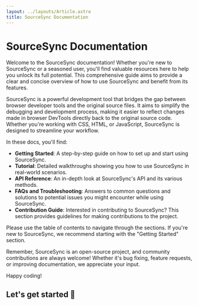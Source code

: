 ```yaml
---
layout: ../layouts/Article.astro
title: SourceSync Documentation
---
```


# SourceSync Documentation

Welcome to the SourceSync documentation! Whether you're new to SourceSync or a seasoned user, you'll find valuable resources here to help you unlock its full potential. This comprehensive guide aims to provide a clear and concise overview of how to use SourceSync and benefit from its features.

SourceSync is a powerful development tool that bridges the gap between browser developer tools and the original source files. It aims to simplify the debugging and development process, making it easier to reflect changes made in browser DevTools directly back to the original source code. Whether you're working with CSS, HTML, or JavaScript, SourceSync is designed to streamline your workflow.

In these docs, you'll find:

- **Getting Started**: A step-by-step guide on how to set up and start using SourceSync.
- **Tutorial**: Detailed walkthroughs showing you how to use SourceSync in real-world scenarios.
- **API Reference**: An in-depth look at SourceSync's API and its various methods.
- **FAQs and Troubleshooting**: Answers to common questions and solutions to potential issues you might encounter while using SourceSync.
- **Contribution Guide**: Interested in contributing to SourceSync? This section provides guidelines for making contributions to the project.

Please use the table of contents to navigate through the sections. If you're new to SourceSync, we recommend starting with the "Getting Started" section.

Remember, SourceSync is an open-source project, and community contributions are always welcome! Whether it's bug fixing, feature requests, or improving documentation, we appreciate your input.

Happy coding!

## Let's get started 🚀
